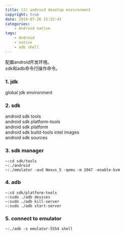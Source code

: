 ```yaml
---
title: (2) android develop environment
copyright: true
date: 2019-07-26 15:52:43
categories:
    - Android native
tags:
    - Android
    - native
    - adb shell
---
```

配置android开发环境。   
sdk和adb命令行操作命令。

<!-- more -->

### **1. jdk**

global jdk environment

### **2. sdk**

android sdk tools   
android sdk platform-tools  
android sdk platform    
android sdk build-tools 
intel images    
android sdk sources 

### **3. sdk manager**

```
~:cd sdk/tools
~:./android
~:./emulator -avd Nexus_5 -qemu -m 2047 -enable-kvm
```

### **4. adb**

```
~:cd sdk/platform-tools
~:sudo ./adb devices
~:sudo ./adb kill-server
~:sudo ./adb start-server
```

### **5. connect to emulator**

```
~:./adb -s emulator-5554 shell
```
